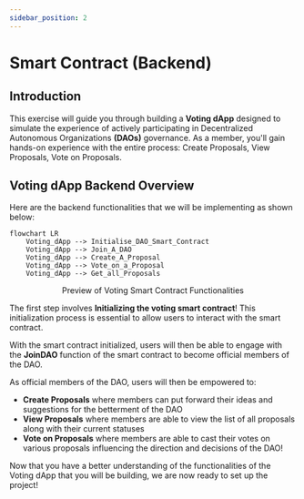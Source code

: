```yaml
---
sidebar_position: 2
---
```


# Smart Contract (Backend)

## Introduction

This exercise will guide you through building a **Voting dApp** designed to simulate the experience of actively participating in Decentralized Autonomous Organizations **(DAOs)** governance. As a member, you'll gain hands-on experience with the entire process: Create Proposals, View Proposals, Vote on Proposals.

## Voting dApp Backend Overview

Here are the backend functionalities that we will be implementing as shown below:

<p align="center">

```mermaid
flowchart LR
    Voting_dApp --> Initialise_DAO_Smart_Contract
    Voting_dApp --> Join_A_DAO
    Voting_dApp --> Create_A_Proposal
    Voting_dApp --> Vote_on_a_Proposal
    Voting_dApp --> Get_all_Proposals
```

</p>

<p align="center">Preview of Voting Smart Contract Functionalities</p>

The first step involves **Initializing the voting smart contract**! This initialization process is essential to allow users to interact with the smart contract.

With the smart contract initialized, users will then be able to engage with the **JoinDAO** function of the smart contract to become official members of the DAO.

As official members of the DAO, users will then be empowered to:

- **Create Proposals** where members can put forward their ideas and suggestions for the betterment of the DAO
- **View Proposals** where members are able to view the list of all proposals along with their current statuses
- **Vote on Proposals** where members are able to cast their votes on various proposals influencing the direction and decisions of the DAO!

Now that you have a better understanding of the functionalities of the Voting dApp that you will be building, we are now ready to set up the project!
